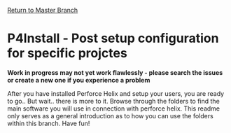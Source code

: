 [Return to Master Branch](../../master)


# P4Install - Post setup configuration for specific projctes
**Work in progress  may not yet work flawlessly - please search the issues or create a new one if you experience a problem**

After you have installed Perforce Helix and setup your users, you are ready to go.. But wait.. there is more to it. 
Browse through the folders to find the main software you will use in connection with perforce helix.
This readme only serves as a general introduction as to how you can use the folders within this branch.
Have fun!
